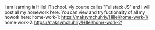 I am learning in Hillel IT school. My course calles "Fullstack JS" and i will post all my homework here.
You can view and try fuctionality of all my howork here:
home-work-1: [https://maksymchuhriy/Hillel/home-work-1/](https://maksymchuhriy.github.io/Hillel/home-work-1/)
home-work-2: [https://maksymchuhriy/Hillel/home-work-2/](https://maksymchuhriy.github.io/Hillel/home-work-2/)
